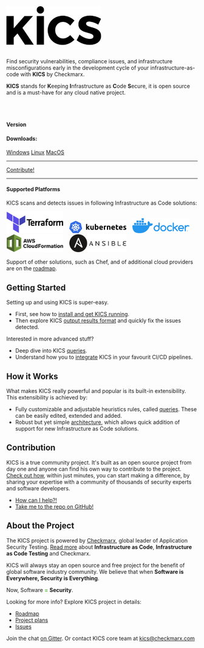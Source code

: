 
<div class="row" >
    <div class="col-6 text-center" >
        <img alt="KICS - Keeping Infrastructure as Code Secure" src="img/logo/kics-black.png" width="250">
        <br/>
         <br/>
        <p>Find security vulnerabilities, compliance issues, and infrastructure misconfigurations early in the development cycle of your infrastructure-as-code with <b>KICS</b> by Checkmarx.</p>
        <p><b>KICS</b> stands for <b>K</b>eeping <b>I</b>nfrastructure as <b>C</b>ode <b>S</b>ecure, it is open source and is a must-have for any cloud native project.</p>
    </div>
    <div class="col-6 text-center">
        <br/><br/>
        <h4>Version </h4>
        <p style="font-size:8pt"><p>
        <h4>Downloads:</h4>
        <a class="btn btn-success" href="https://github.com/Checkmarx/kics/releases/download//kics__windows_x64.zip">Windows</a>
        <a class="btn btn-success" href="https://github.com/Checkmarx/kics/releases/download//kics__linux_x64.tar.gz">Linux</a>
        <a class="btn btn-success" href="https://github.com/Checkmarx/kics/releases/download//kics__darwin_x64.tar.gz">MacOS</a>
        <hr/>
        <a class="btn btn-outline-success"  href="https://docs.kics.io/CONTRIBUTING">Contribute!</a>
    </div>
</div>


---



#### Supported Platforms

KICS scans and detects issues in following Infrastructure as Code solutions:

<img alt="Terraform" src="img/logo-terraform.png" width="150">&nbsp;&nbsp;&nbsp;
<img alt="Kubernetes" src="img/logo-k8s.png" width="150">&nbsp;&nbsp;&nbsp;
<img alt="Docker" src="img/logo-docker.png" width="150">&nbsp;&nbsp;&nbsp;
<img alt="CloudFormation" src="img/logo-cf.png" width="150">&nbsp;&nbsp;&nbsp;
<img alt="Ansible" src="img/logo-ansible.png" width="150">

Support of other solutions, such as Chef, and of additional cloud providers are on the [roadmap](roadmap.md).


## Getting Started

Setting up and using KICS is super-easy.

- First, see how to [install and get KICS running](getting-started.md).
- Then explore KICS [output results format](results.md) and quickly fix the issues detected.

Interested in more advanced stuff?
- Deep dive into KICS [queries](queries.md).
- Understand how you to [integrate](integrations.md) KICS in your favourit CI/CD pipelines.

## How it Works

What makes KICS really powerful and popular is its built-in extensibility. This extensibility is achieved by:

- Fully customizable and adjustable heuristics rules, called [queries](queries.md). These can be easily edited, extended and added.
- Robust but yet simple [architecture](architecture.md), which allows quick addition of support for new Infrastructure as Code solutions.


## Contribution

KICS is a true community project. It's built as an open source project from day one and anyone can find his own way to contribute to the project.
[Check out how](CONTRIBUTING.md), within just minutes, you can start making a difference, by sharing your expertise with a community of thousands of security experts and software developers.

- [How can I help?!](CONTRIBUTING.md)
- <a href="https://github.com/Checkmarx/kics/" target="_blank">Take me to the repo on GitHub!</a>

## About the Project

The KICS project is powered by <a href="https://www.checkmarx.com/" target="_blank">Checkmarx</a>, global leader of Application Security Testing.
[Read more](about.md) about **Infrastructure as Code**, **Infrastructure as Code Testing** and Checkmarx.

KICS will always stay an open source and free project for the benefit of global software industry community.
We believe that when **Software is Everywhere, Security is Everything**.

Now, Software <span style="color: #5FBB46">**=**</span> **Security**.

Looking for more info? Explore KICS project in details:

- [Roadmap](roadmap.md)
- <a href="https://github.com/Checkmarx/kics/projects" target="_blank">Project plans</a>
- <a href="https://github.com/Checkmarx/kics/issues" target="_blank">Issues</a>

Join the chat <a href="https://gitter.im/kics-io/community" target="_blank">on Gitter</a>.
Or contact KICS core team at [kics@checkmarx.com](mailto:kics@checkmarx.com)

